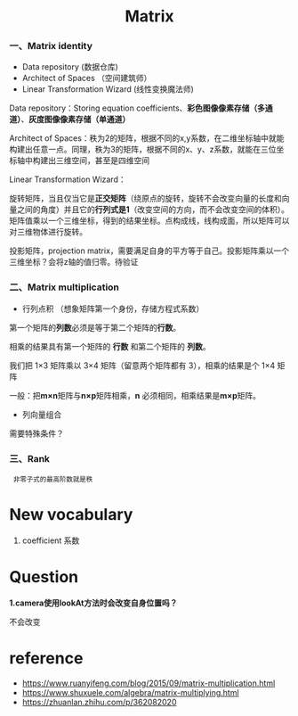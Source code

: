 <h1 align="center" id="Matrix">Matrix</h1>

### 一、Matrix identity

- Data repository (数据仓库)
- Architect of Spaces （空间建筑师）
- Linear Transformation Wizard (线性变换魔法师)



Data repository：Storing equation coefficients、**彩色图像像素存储（多通道）**、**灰度图像像素存储（单通道）**

Architect of Spaces：秩为2的矩阵，根据不同的x,y系数，在二维坐标轴中就能构建出任意一点。同理，秩为3的矩阵，根据不同的x、y、z系数，就能在三位坐标轴中构建出三维空间，甚至是四维空间

Linear Transformation Wizard：

旋转矩阵，当且仅当它是**正交矩阵**（绕原点的旋转，旋转不会改变向量的长度和向量之间的角度）并且它的**行列式是1**（改变空间的方向，而不会改变空间的体积）。矩阵值乘以一个三维坐标，得到的结果坐标。点构成线，线构成面，所以矩阵可以对三维物体进行旋转。

投影矩阵，projection matrix，需要满足自身的平方等于自己。投影矩阵乘以一个三维坐标？会将z轴的值归零。待验证



### 二、Matrix multiplication

- 行列点积 （想象矩阵第一个身份，存储方程式系数）

第一个矩阵的**列数**必须是等于第二个矩阵的**行数**。

相乘的结果具有第一个矩阵的 **行数** 和第二个矩阵的 **列数**。

我们把 1×3 矩阵乘以 3×4 矩阵（留意两个矩阵都有 3），相乘的结果是个 1×4 矩阵

一般：把**m×n**矩阵与**n×p**矩阵相乘，**n** 必须相同，相乘结果是**m×p**矩阵。

- 列向量组合

需要特殊条件？



### 三、Rank

```text
 非零子式的最高阶数就是秩 
```



# New vocabulary

1. coefficient 系数



# Question

**1.camera使用lookAt方法时会改变自身位置吗？**

不会改变



# reference

- https://www.ruanyifeng.com/blog/2015/09/matrix-multiplication.html
- https://www.shuxuele.com/algebra/matrix-multiplying.html
- https://zhuanlan.zhihu.com/p/362082020
